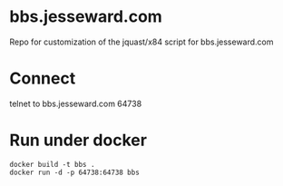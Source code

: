 # bbs.jesseward.com
Repo for customization of the jquast/x84 script for bbs.jesseward.com

# Connect
telnet to bbs.jesseward.com 64738

# Run under docker
```
docker build -t bbs .
docker run -d -p 64738:64738 bbs
```
